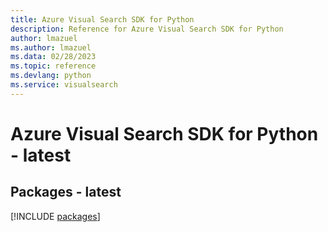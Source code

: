 ```yaml
---
title: Azure Visual Search SDK for Python
description: Reference for Azure Visual Search SDK for Python
author: lmazuel
ms.author: lmazuel
ms.data: 02/28/2023
ms.topic: reference
ms.devlang: python
ms.service: visualsearch
---
```

# Azure Visual Search SDK for Python - latest
## Packages - latest
[!INCLUDE [packages](visual-search-index.md)]